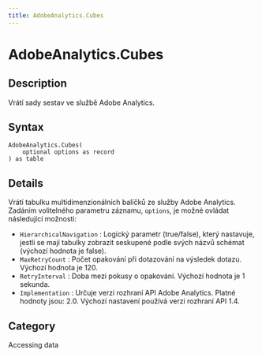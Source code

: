 ```yaml
---
title: AdobeAnalytics.Cubes
---
```


# AdobeAnalytics.Cubes


## Description

Vrátí sady sestav ve službě Adobe Analytics.


## Syntax

```powerquery
AdobeAnalytics.Cubes(
    optional options as record
) as table
```


## Details

Vrátí tabulku multidimenzionálních balíčků ze služby Adobe Analytics. Zadáním volitelného parametru záznamu, <code>options</code>, je možné ovládat následující možnosti:    <ul><li><code>HierarchicalNavigation</code> : Logick&#253; parametr (true/false), kter&#253; nastavuje, jestli se maj&#237; tabulky zobrazit seskupen&#233; podle sv&#253;ch n&#225;zvů sch&#233;mat (v&#253;choz&#237; hodnota je false).</li><li><code>MaxRetryCount</code> : Počet opakov&#225;n&#237; při dotazov&#225;n&#237; na v&#253;sledek dotazu. V&#253;choz&#237; hodnota je 120.</li><li><code>RetryInterval</code> : Doba mezi pokusy o opakov&#225;n&#237;. V&#253;choz&#237; hodnota je 1 sekunda.</li><li><code>Implementation</code> : Určuje verzi rozhran&#237; API Adobe Analytics. Platn&#233; hodnoty jsou: 2.0. V&#253;choz&#237; nastaven&#237; použ&#237;v&#225; verzi rozhran&#237; API 1.4.</li></ul>    



## Category
Accessing data

